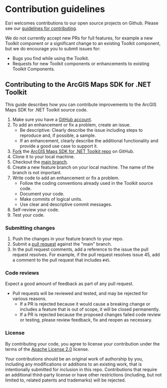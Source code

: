 # Contribution guidelines

Esri welcomes contributions to our open source projects on Github. Please see our [guidelines for contributing](https://github.com/esri/contributing).

We do not currently accept new PRs for full features, for example a new Toolkit component or a significant change to an existing Toolkit component, but we do encourage you to submit issues for:

* Bugs you find while using the Toolkit.
* Requests for new Toolkit components or enhancements to existing Toolkit Components.

## Contributing to the ArcGIS Maps SDK for .NET Toolkit

This guide describes how you can contribute improvements to the ArcGIS Maps SDK for .NET Toolkit source code.

1. Make sure you have a [GitHub account](https://github.com/signup/free).
2. To add an enhancement or fix a problem, create an issue.
    * Be descriptive: Clearly describe the issue including steps to reproduce and, if possible, a sample.
    * If an enhancement, clearly describe the additional functionality and provide a good use case to support it.
3. [Fork](https://help.github.com/articles/fork-a-repo) the [ArcGIS Maps SDK for .NET Toolkit repo](https://github.com/Esri/arcgis-maps-sdk-dotnet-toolkit/) on GitHub.
4. Clone it to your local machine.
5. Checkout the [main branch](https://github.com/Esri/arcgis-maps-sdk-dotnet-toolkit/tree/main).
6. Create a new feature branch on your local machine. The name of the branch is not important.
7. Write code to add an enhancement or fix a problem.  
    * Follow the coding conventions already used in the Toolkit source code.
    * Document your code.
    * Make commits of logical units.  
    * Use clear and descriptive commit messages.
8. Self-review your code.
9. Test your code.

### Submitting changes

1. Push the changes in your feature branch to your repo.
2. Submit a [pull request](https://help.github.com/articles/using-pull-requests) against the "main" branch.
3. In the pull request comments, add a reference to the issue the pull request resolves. For example, if the pull request resolves issue 45, add a comment to the pull request that includes `#45`.

### Code reviews

Expect a good amount of feedback as part of any pull request.

* Pull requests will be reviewed and tested, and may be rejected for various reasons.
  * If a PR is rejected because it would cause a breaking change or includes a feature that is out of scope, it will be closed permanently.
  * If a PR is rejected because the proposed changes failed code review or testing, please review feedback, fix and reopen as necessary.  

### License

By contributing your code, you agree to license your contribution under the terms of the [Apache License 2.0](license.txt) license.

Your contributions should be an original work of authorship by you, including any modifications or additions to an existing work, that is intentionally submitted for inclusion in this repo. Contributions that require an additional third-party license or have other restrictions (including, but not limited to, related patents and trademarks) will be rejected.
